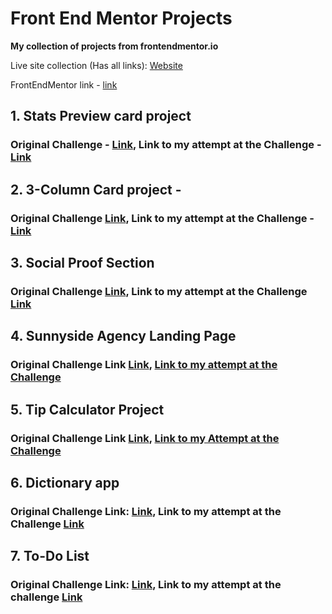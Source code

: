 # Front End Mentor Projects

**My collection of projects from frontendmentor.io** 

Live site collection (Has all links): [Website](https://front-end-mentor-projects-sable.vercel.app/) 


FrontEndMentor link - <a href="https://www.frontendmentor.io/">link</a>


## 1. Stats Preview card project 
### Original Challenge - <a href ="https://www.frontendmentor.io/challenges/stats-preview-card-component-8JqbgoU62" target="_blank">Link</a>, Link to my attempt at the Challenge - <a href ="https://github.com/ankur26/front-end-mentor-projects/tree/main/Stats-Preview-Card" target="_blank">Link</a>

## 2. 3-Column Card project - 
### Original Challenge <a href="https://www.frontendmentor.io/challenges/3column-preview-card-component-pH92eAR2-/hub/3column-preview-card-component-3XaZMxP6A" target="_blank">Link</a>, Link to my attempt at the Challenge - <a href="https://github.com/ankur26/front-end-mentor-projects/tree/main/3-Column-Card" target="_blank">Link</a>

## 3. Social Proof Section
### Original Challenge <a href="https://www.frontendmentor.io/challenges/social-proof-section-6e0qTv_bA/hub/social-proof-section-xbwhbeQPs" target="_blank">Link</a>, Link to my attempt at the Challenge <a href="https://github.com/ankur26/front-end-mentor-projects/tree/main/Social-Proof-Section" target="_blank">Link</a>

## 4. Sunnyside Agency Landing Page
### Original Challenge Link <a href="https://www.frontendmentor.io/challenges/sunnyside-agency-landing-page-7yVs3B6ef" target="_blank">Link</a>, <a href="https://github.com/ankur26/front-end-mentor-projects/tree/main/sunnyside-agency-landing-page-main" target="_blank">Link to my attempt at the Challenge</a>


## 5. Tip Calculator Project
### Original Challenge Link <a href="https://www.frontendmentor.io/challenges/tip-calculator-app-ugJNGbJUX">Link</a>, <a href="https://github.com/ankur26/front-end-mentor-projects/tree/main/tip-calculator-app-main" target="_blank">Link to my Attempt at the Challenge</a>

## 6. Dictionary app
### Original Challenge Link: <a href="https://www.frontendmentor.io/challenges/dictionary-web-app-h5wwnyuKFL">Link</a>, Link to my attempt at the Challenge <a href="https://github.com/ankur26/dictionary" target="_blank">Link</a>

## 7. To-Do List
### Original Challenge Link: <a href="https://www.frontendmentor.io/challenges/todo-app-Su1_KokOW">Link</a>, Link to my attempt at the challenge  <a href="https://github.com/ankur26/todo-list">Link</a>
